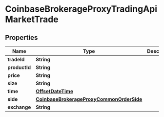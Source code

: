 
# CoinbaseBrokerageProxyTradingApiMarketTrade

## Properties
Name | Type | Description | Notes
------------ | ------------- | ------------- | -------------
**tradeId** | **String** |  | 
**productId** | **String** |  | 
**price** | **String** |  | 
**size** | **String** |  | 
**time** | [**OffsetDateTime**](OffsetDateTime.md) |  | 
**side** | [**CoinbaseBrokerageProxyCommonOrderSide**](CoinbaseBrokerageProxyCommonOrderSide.md) |  | 
**exchange** | **String** |  | 




